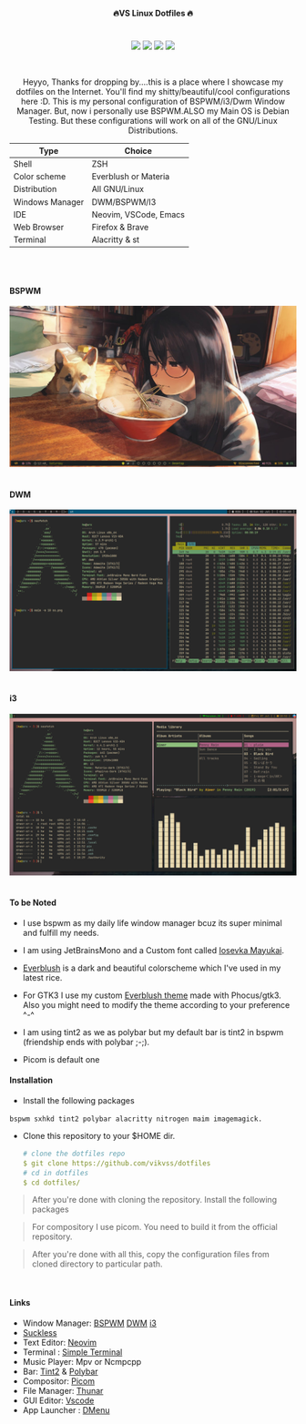<p align="center">
  <b>🔥VS Linux Dotfiles 🔥</b>
</p> 

<h1>
  <a href="#--------">
    <img alt="" align="right" src="https://badges.pufler.dev/visits/vingh1/dotfiles?style=flat-square&label=&color=000000&logo=github&logoColor=white&labelColor=000000"/>
  </a>
</h1>

<p align="center"> 
<img src="https://img.shields.io/github/stars/vikvss/dotfiles?color=e5c76b&labelColor=22292b&style=for-the-badge"> <img src="https://img.shields.io/github/issues/vikvss/dotfiles?color=67b0e8&labelColor=22292b&style=for-the-badge">
<img src="https://img.shields.io/static/v1?label=license&message=GPL3&color=8ccf7e&labelColor=22292b&style=for-the-badge">
<img src="https://img.shields.io/github/forks/vikvss/dotfiles?color=e74c4c&labelColor=1b2224&style=for-the-badge">
</p> 

</br>


<div align="center">
 



Heyyo, Thanks for dropping by....this is a place where I showcase my dotfiles on the Internet. You'll find my shitty/beautiful/cool configurations here :D. This is my personal configuration of BSPWM/i3/Dwm Window Manager. But, now i personally use BSPWM.ALSO my Main OS is Debian Testing. But these configurations will work on all of the GNU/Linux Distributions.



| Type                | Choice         |
| ------------------- | -------------- |
| Shell               | ZSH           |
| Color scheme        | Everblush or Materia|
| Distribution        | All GNU/Linux    |
| Windows Manager    |  DWM/BSPWM/I3    |
| IDE                 | Neovim, VSCode, Emacs |
| Web Browser         | Firefox  & Brave  |
| Terminal            | Alacritty  & st   |




</br>
</br>

</div>


#### BSPWM
<img title="Rice" src="images/IMG_20230703_112104_199.jpg" alt="">

</br>
</br>

#### DWM
<img title="Rice" src="images/IMG_20230705_080551_895.png" alt="">




</br>
</br>

#### i3



<img title="Rice" src="images/IMG_20230709_074819_328.png" alt="">



 </br>
</br>
 
 #### To be Noted 
 

  
- I use bspwm as my daily life window manager bcuz its super minimal and fulfill my needs. 
- I am using JetBrainsMono and a Custom font called [Iosevka Mayukai](https://github.com/Iosevka-Mayukai/Iosevka-Mayukai).
- [Everblush](https://github.com/mangeshrex/everblush.vim) is a dark and beautiful colorscheme which I've used in my latest rice.
- For GTK3 I use my custom [Everblush theme](https://github.com/mangeshrex/everblush-gtk) made with Phocus/gtk3. Also you might need to modify the theme according to your preference ^-^ 


- I am using tint2 as we as polybar but my default bar is tint2 in bspwm (friendship ends with polybar ;-;).
  
- Picom is default one  


#### Installation 


 - Install the following packages 
  
  ```bspwm sxhkd tint2 polybar alacritty nitrogen maim imagemagick.``` 
  

  - Clone this repository to your $HOME dir.
    ```yaml
    # clone the dotfiles repo
    $ git clone https://github.com/vikvss/dotfiles
    # cd in dotfiles
    $ cd dotfiles/
    ```



  > After you're done with cloning the repository. Install the following packages 
  
  
  > For compository I use picom. You need to build it from the official repository. 
  
  > After you're done with all this, copy the configuration files from cloned directory to particular path. 
  
 
<br>



#### Links
 - Window Manager:
          [BSPWM](https://github.com/baskerville/bspwm) 
          [DWM](https://dwm.suckless.org/) 
          [i3](https://i3wm.org/)
 - [Suckless](https://suckless.org/) 
 - Text Editor: [Neovim](https://github.com/neovim)
 - Terminal :   [Simple Terminal](https://st.suckless.org/)
 - Music Player: Mpv or Ncmpcpp
 - Bar:  [Tint2](https://gitlab.com/o9000/tint2) & [Polybar](https://github.com/polybar/polybar)
 - Compositor: [Picom](https://github.com/yshui/picom)
 - File Manager: [Thunar](https://docs.xfce.org/xfce/thunar/start)
 - GUI Editor: [Vscode](https://github.com/microsoft/vscode)
 - App Launcher : [DMenu](https://tools.suckless.org/dmenu/)


